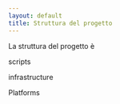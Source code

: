 ```yaml
---
layout: default
title: Struttura del progetto
---
```



La struttura del progetto è 

scripts

infrastructure

Platforms

